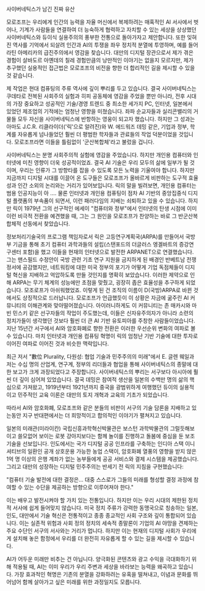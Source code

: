 사이버네틱스가 남긴 진짜 유산

모로조프는 우리에게 인간의 능력을 자율 머신에서 복제하려는 매혹적인 AI 서사에서 벗어나, 기계가 사람들을 연결하여 더 능숙하게 협력하고 자치할 수 있는 세상을 상상했던 사이버네틱스와 듀이식 실용주의의 풍부한 전통으로 돌아가자고 제안합니다. 또한 잊혀진 역사를 기억에서 되살려 인간과 AI의 투쟁을 좌우 정치적 분열에 투영하며, 예를 들어 라틴 아메리카의 급진주의에서 영감을 찾습니다. 대만의 디지털 장관으로서 제가 겪은 경험이 살바도르 아옌데의 칠레 경험만큼의 낭만적인 이야기는 없을지 모르지만, 제가 추구했던 실용적인 접근법은 모로조프의 비전을 향한 더 합리적인 길을 제시할 수 있을 것 같습니다. 

제 작업은 현대 컴퓨팅의 주류 역사에 깊이 뿌리를 두고 있습니다. 결국 사이버네틱스는 쿠데타로 전복된 사회주의 실험과 히피 공동체에 영감을 주었을 뿐만 아니라, 전후 시대의 가장 중요하고 성공적인 기술/경영 트렌드 중 최소한 세가지 PC, 인터넷, 일본에서 있었던 제조업의 기적에는 엄청난 영향을 미쳤습니다. 좌파 순교자들과 실리콘밸리의 거물들 모두 자신을 사이버네틱스에 반항하는 영웅이 되고자 했습니다. 하지만 그 성과는 아마도 J.C.R. 리클라이더('릭'으로 알려진)와 W. 에드워즈 데밍 같은, 기업과 정부, 학계를 자유롭게 넘나들었던 훨씬 더 평범한 학자들과 관료들의 작업 덕분이었을 것입니다. 모로조프라면 이들을 틀림없이 '군산복합체'라고 불렀을 겁니다. 

사이버네틱스는 분명 사회주의적 실험에 영감을 주었습니다. 하지만 개인용 컴퓨터와 인터넷에 미친 영향이 더욱 성공적이었죠. 결국 AI 기술은 우리 모두의 삶에 일부가 될 것이며, 우리는 인류가 그 방향타를 잡을 수 있도록 모든 노력을 기울여야 합니다. 하지만 지금까지 디지털 시대를 이끌어 온 도구들은 모로조프가 올바르게 비판하는 도구적 효율성과 인간 소외의 논리와는 거리가 있어보입니다. 
릭의 말을 빌려보면, 개인용 컴퓨터는 범용 인공지능이 아 .... 
물론 인터넷과 개인용 컴퓨팅이 점차 AI 기반의 중앙집중식 디지털 플랫폼의 부속품이 되면서, 이런 패러다임의 지배는 쇠퇴하고 있을 수 있습니다. 하지만 릭이 1979년 그의 선구적인 에세이 "컴퓨터와 정부"에서 인터넷의 탄생 시점에 이미 이런 비극적 전환을 예견했을 때, 그는 그 원인을 모로조프가 찬양하는 바로 그 반군산복합체적 선동에서 찾았습니다.

정보처리기술국의 프로그램 책임자로서 릭은 고등연구계획국(ARPA)를 만들어서 국방부 기금을 통해 초기 컴퓨터 과학과들의 설립(스탠포드의 더글러스 엥겔바트의 증강연구센터 포함)을 했고 이들을 현재의 인터넷으로 발전한 ARPANET으로 연결했습니다. 그는 맨스필드 수정안이 국방 관련 기초 연구 지원을 금지하게 된 배경인 반베트남 전쟁 정서에 공감했지만, 네트워킹에 대한 미국 정부의 포기가 어떻게 기업 독점체들이 디지털 혁신을 지배하고 억압하도록 만들 것인지를 명확히 보았습니다.
이러한 제약으로 인해 ARPA는 무기 체계의 성능에만 초점을 맞췄고, 굉장히 좁은 효율성을 추구하게 되었습니다. 모조로프가 아쉬워했었죠. 이렇게 된 건 조직의 이름이 D(국방)ARPA로 바뀐 것에서도 상징적으로 드러납니다.
모로조프가 언급했듯이 이 상황은 자금에 굶주린 AI 커뮤니티의 이해관계와 맞아떨어졌습니다. 아이러니하게도 이 커뮤니티는 존 매카시와 마빈 민스키 같은 선구자들의 작업이 주도했는데, 이들은 신자유주의자가 아니라 소련의 정치가들이 생각했던 것보다 훨씬 더 큰 AI 기반 유토피아를 주창한 사람들이었습니다. 지난 15년간 서구에서 AI와 암호화폐로 향한 전환은 이러한 우선순위 변화의 여파로 볼 수 있습니다. 마치 인터넷과 개인용 컴퓨팅 혁명이 릭의 엄청난 기반 기술에 대한 투자로 이어진 여파로 이어진 것과 비슷한 맥락입니다. 

최근 저서 "數位 Plurality, 다원성: 협업 기술과 민주주의의 미래"에서 E. 글렌 웨일과 저는 수십 명의 산업계, 연구계, 정부의 리더들과 협업을 통해 사이버네틱스의 종말에 대한 보고가 크게 과장되었다고 주장합니다. 사이버네틱스의 뿌리는 서구보다 아시아에 훨씬 더 깊이 심어져 있었습니다. 결국 데밍은 참여적 생산을 일본의 수백만 명의 삶의 핵심으로 가져왔고, 1919년부터 1921년까지 중국을 광범위하게 여행했던 듀이의 실용적이고 민주적인 교육 이론은 대만의 토지 개혁과 교육의 기초가 되었습니다.

따라서 AI와 암호화폐, 모로조프와 같은 분들의 비판이 서구의 기술 담론을 지배하고 있는동안 지구 반대편에서는 더 희망적이고 합의적인 이야기가 펼쳐지고 있습니다. 

일본의 미래관(미라이칸) 국립신흥과학혁신박물관은 보스턴 과학박물관의 그럴듯해보이고 쓸모없어 보이는 로봇 강아지보다는 함께 놀이를 진행하고 돌봄에 중심을 둔 보조 기술을 선보입니다. 인도에서는 국가 디지털 공공 인프라를 구축하는 인디아 스택 이니셔티브의 일환인 공개 상호운용 가능한 농업 스택이, 암호화폐 열풍의 영향을 받지 않은 1억 명 이상의 은행 계좌가 없는 농부들에게 공공 서비스와 결제 시스템을 제공했습니다. 그리고 대만의 성장하는 디지털 민주주의는 반세기 전 릭의 지침을 구현했습니다: 

"컴퓨터 기술 발전에 대한 결정은... 대중 스스로가 그들의 미래를 형성할 결정 과정에 참여할 수 있는 수단을 제공하는 방향으로 이루어져야 한다."

이는 배우고 발전시켜야 할 가치 있는 전통입니다. 하지만 이는 우리 시대의 제한된 정치적 서사에 쉽게 들어맞지 않습니다. 미국 정치 주류가 강력한 동맹국으로 칭송하는 일본, 인도, 대만에서 기술 혁신은 전통적이고 종종 종교적인 사회 구조와 깊이 통합되어 있습니다. 이는 실존적 위험과 사회 정의 정치의 세속적 종말론이 기업의 AI 야망을 견제하는 주요 수단인 서구의 서사와는 거리가 멉니다. 하지만 이는 현재의 디지털 사회가 우리에게 설치해 놓은 함정에서 우리를 더 완전히 자유롭게 할 수 있는 길을 제시할 수 있습니다.

AI가 어두운 미래만 비추는 건 아닙니다. 양극화된 콘텐츠와 광고 수익을 극대화하기 위해 적용될 때, AI는 이미 우리가 우리 주변과 세상을 바라보는 능력을 왜곡하고 있습니다. 가장 효과적인 혁명은 기존의 분열을 강화하려는 유혹을 떨쳐내고, 이념과 문화를 뛰어넘어 함께 살아가고 싶은 미래를 위한 과정일지도 모릅니다. 